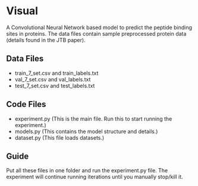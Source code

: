 # Visual
A Convolutional Neural Network based model to predict the peptide binding sites in proteins.
The data files contain sample preprocessed protein data (details found in the JTB paper).
## Data Files
- train_7_set.csv and train_labels.txt
- val_7_set.csv and val_labels.txt
- test_7_set.csv and test_labels.txt
## Code Files
- experiment.py (This is the main file. Run this to start running the experiment.)
- models.py (This contains the model structure and details.)
- dataset.py (This file loads datasets.)
## Guide
Put all these files in one folder and run the experiment.py file.
The experiment will continue running iterations until you manually stop/kill it.
